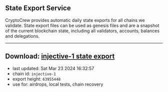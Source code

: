 ## State Export Service
CryptoCrew provides automatic daily state exports for all chains we validate. State export files can be used as genesis files and are a snapshot of the current blockchain state, including all validators, accounts, balances and delegations.

---
**Download: [injective-1 state export](https://dl-eu2.ccvalidators.com/SERVICE/injective/injective-1_export_63955448.json)**
---

- last updated: Sat Mar 23 2024 16:32:57
- chain id: `injective-1`
- export height: `63955448`
- use for: airdrops, local tests, chain recovery
